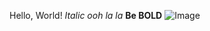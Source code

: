 Hello, World!
*Italic* *ooh la la*
**Be BOLD**
![Image](https://cdn.pixabay.com/photo/2022/12/11/04/11/thumbs-up-7648171_1280.png)

